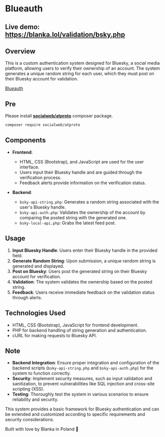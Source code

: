 # Blueauth

## Live demo: https://blanka.lol/validation/bsky.php

## Overview
This is a custom authentication system designed for Bluesky, a social media platform, allowing users to verify their ownership of an account. The system generates a unique random string for each user, which they must post on their Bluesky account for validation.

[Blueauth](https://blanka.lol/assets/blueauth-system.jpg)

## Pre
Please install [**socialweb/atproto**](https://github.com/socialweb-php/atproto) composer package.
```bash
composer require socialweb/atproto
```

## Components
- **Frontend**: 
  - HTML, CSS (Bootstrap), and JavaScript are used for the user interface.
  - Users input their Bluesky handle and are guided through the verification process.
  - Feedback alerts provide information on the verification status.

- **Backend**:
  - `bsky-api-string.php`: Generates a random string associated with the user's Bluesky handle.
  - `bsky-api-auth.php`: Validates the ownership of the account by comparing the posted string with the generated one.
  - `bsky-local-api.php`: Grabs the latest feed post.

## Usage
1. **Input Bluesky Handle**: Users enter their Bluesky handle in the provided field.
2. **Generate Random String**: Upon submission, a unique random string is generated and displayed.
3. **Post on Bluesky**: Users post the generated string on their Bluesky account for verification.
4. **Validation**: The system validates the ownership based on the posted string.
5. **Feedback**: Users receive immediate feedback on the validation status through alerts.

## Technologies Used
- HTML, CSS (Bootstrap), JavaScript for frontend development.
- PHP for backend handling of string generation and authentication.
- cURL for making requests to Bluesky API.

## Note
- **Backend Integration**: Ensure proper integration and configuration of the backend scripts (`bsky-api-string.php` and `bsky-api-auth.php`) for the system to function correctly.
- **Security**: Implement security measures, such as input validation and sanitization, to prevent vulnerabilities like SQL injection and cross-site scripting (XSS).
- **Testing**: Thoroughly test the system in various scenarios to ensure reliability and security.

This system provides a basic framework for Bluesky authentication and can be extended and customized according to specific requirements and security considerations.

Built with love by Blanka in Poland 💜
